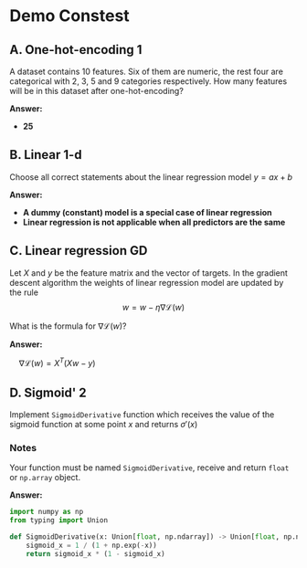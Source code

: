 # Demo Constest

## A. One-hot-encoding 1

A dataset contains 10 features. Six of them are numeric, the rest four are categorical with 2, 3, 5 and 9 categories respectively. How many features will be in this dataset after one-hot-encoding?

__Answer:__
* __25__

## B. Linear 1-d

Choose all correct statements about the linear regression model $y = ax + b$

__Answer:__

* __A dummy (constant) model is a special case of linear regression__
* __Linear regression is not applicable when all predictors are the same__

## C. Linear regression GD

Let $X$ and $y$ be the feature matrix and the vector of targets. In the gradient descent algorithm the weights of linear regression model are updated by the rule 
$$w = w - \eta \nabla \mathcal{L}(w)$$

$\text{What is the formula for } \nabla \mathcal{L}(w)?$

__Answer:__

$\quad \nabla \mathcal{L}(w) = X^T(Xw - y)$

## D. Sigmoid' 2

Implement `SigmoidDerivative` function which receives the value of the sigmoid function at some point $x$ and returns $\sigma'(x)$


### Notes
Your function must be named `SigmoidDerivative`, receive and return `float` or `np.array` object.

__Answer:__

```python
import numpy as np
from typing import Union

def SigmoidDerivative(x: Union[float, np.ndarray]) -> Union[float, np.ndarray]:
    sigmoid_x = 1 / (1 + np.exp(-x))
    return sigmoid_x * (1 - sigmoid_x)

```
